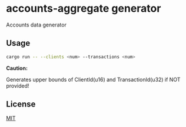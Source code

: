 # accounts-aggregate generator

Accounts data generator

## Usage

```bash
cargo run -- --clients <num> --transactions <num> 
```

**Caution:**

Generates upper bounds of ClientId(u16) and TransactionId(u32) if NOT provided!

## License

[MIT](../LICENSE)
